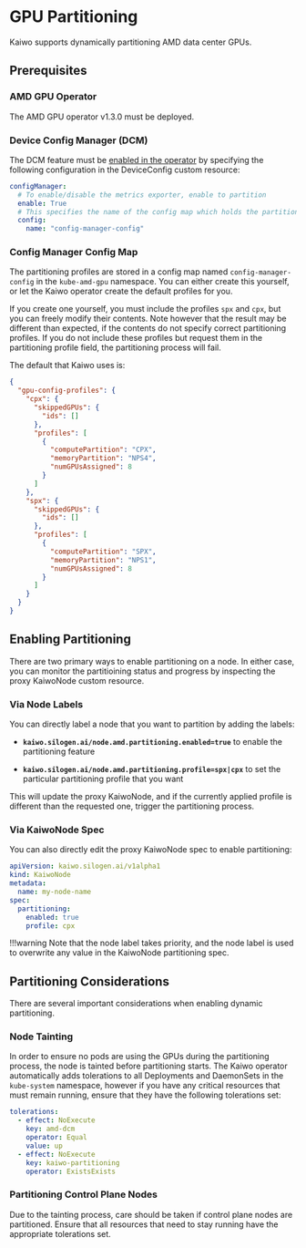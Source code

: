 # GPU Partitioning

Kaiwo supports dynamically partitioning AMD data center GPUs.

## Prerequisites

### AMD GPU Operator

The AMD GPU operator v1.3.0 must be deployed.

### Device Config Manager (DCM)

The DCM feature must be [enabled in the operator](https://instinct.docs.amd.com/projects/gpu-operator/en/latest/dcm/device-config-manager.html#configuring-the-device-config-manager) by specifying the following configuration in the DeviceConfig custom resource:

```yaml
configManager:
  # To enable/disable the metrics exporter, enable to partition
  enable: True
  # This specifies the name of the config map which holds the partitioning profiles
  config: 
    name: "config-manager-config"
```

### Config Manager Config Map

The partitioning profiles are stored in a config map named `config-manager-config` in the `kube-amd-gpu` namespace. You can either create this yourself, or let the Kaiwo operator create the default profiles for you.

If you create one yourself, you must include the profiles `spx` and `cpx`, but you can freely modify their contents. Note however that the result may be different than expected, if the contents do not specify correct partitioning profiles. If you do not include these profiles but request them in the partitioning profile field, the partitioning process will fail.

The default that Kaiwo uses is:

```json
{
  "gpu-config-profiles": {
    "cpx": {
      "skippedGPUs": {
        "ids": []
      },
      "profiles": [
        {
          "computePartition": "CPX",
          "memoryPartition": "NPS4",
          "numGPUsAssigned": 8
        }
      ]
    },
    "spx": {
      "skippedGPUs": {
        "ids": []
      },
      "profiles": [
        {
          "computePartition": "SPX",
          "memoryPartition": "NPS1",
          "numGPUsAssigned": 8
        }
      ]
    }
  }
}
```

## Enabling Partitioning

There are two primary ways to enable partitioning on a node. In either case, you can monitor the partitioining status and progress by inspecting the proxy KaiwoNode custom resource.

### Via Node Labels

You can directly label a node that you want to partition by adding the labels:

- **`kaiwo.silogen.ai/node.amd.partitioning.enabled=true`** to enable the partitioning feature

- **`kaiwo.silogen.ai/node.amd.partitioning.profile=spx|cpx`** to set the particular partitioning profile that you want

This will update the proxy KaiwoNode, and if the currently applied profile is different than the requested one, trigger the partitioning process.

### Via KaiwoNode Spec

You can also directly edit the proxy KaiwoNode spec to enable partitioning:

```yaml
apiVersion: kaiwo.silogen.ai/v1alpha1
kind: KaiwoNode
metadata:
  name: my-node-name
spec:
  partitioning:
    enabled: true
    profile: cpx
```

!!!warning
    Note that the node label takes priority, and the node label is used to overwrite any value in the KaiwoNode partitioning spec.

## Partitioning Considerations

There are several important considerations when enabling dynamic partitioning.

### Node Tainting

In order to ensure no pods are using the GPUs during the partitioning process, the node is tainted before partitioning starts. The Kaiwo operator automatically adds tolerations to all Deployments and DaemonSets in the `kube-system` namespace, however if you have any critical resources that must remain running, ensure that they have the following tolerations set:

```yaml
tolerations:
  - effect: NoExecute
    key: amd-dcm
    operator: Equal
    value: up
  - effect: NoExecute
    key: kaiwo-partitioning
    operator: ExistsExists
```

### Partitioning Control Plane Nodes

Due to the tainting process, care should be taken if control plane nodes are partitioned. Ensure that all resources that need to stay running have the appropriate tolerations set.


